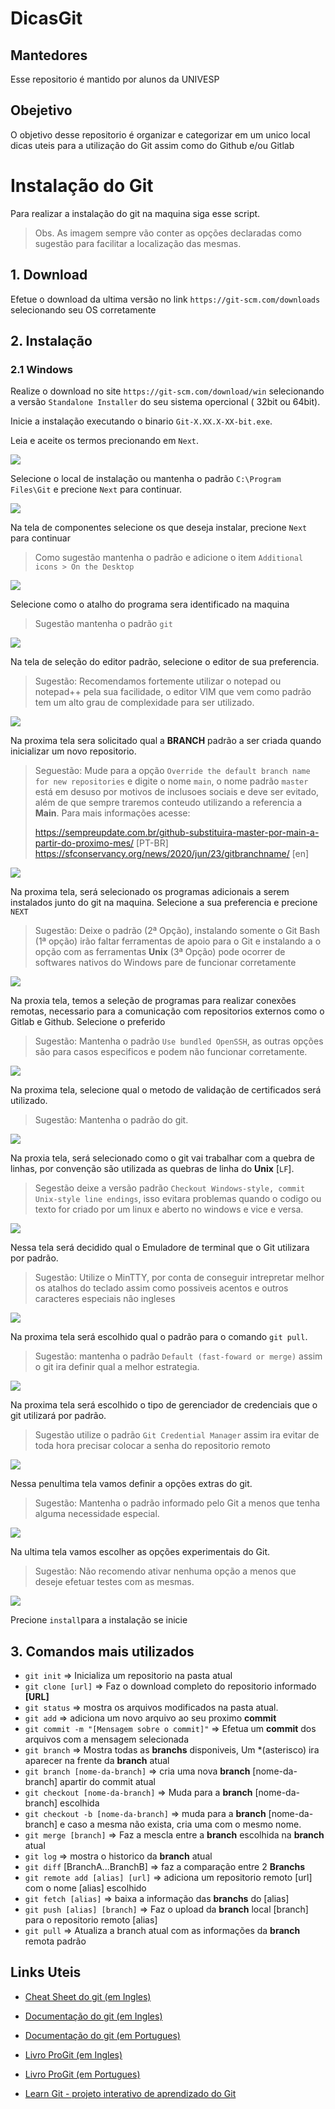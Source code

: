 # DicasGit

## Mantedores
Esse repositorio é mantido por alunos da UNIVESP

## Obejetivo
O objetivo desse repositorio é organizar e categorizar em um unico local dicas uteis para a utilização do Git assim como do Github e/ou Gitlab

# Instalação do Git
Para realizar a instalação do git na maquina siga esse script.
>Obs. As imagem sempre vão conter as opções declaradas como sugestão para facilitar a localização das mesmas.

## 1. Download
Efetue o download da ultima versão no link
`https://git-scm.com/downloads` selecionando seu OS corretamente

## 2. Instalação
### 2.1 Windows

Realize o download no site `https://git-scm.com/download/win` selecionando a versão `Standalone Installer` do seu sistema opercional ( 32bit ou 64bit).


Inicie a instalação executando o binario 
`Git-X.XX.X-XX-bit.exe`.

Leia e aceite os termos precionando em `Next`.

![](images/0.png)



Selecione o local de instalação ou mantenha o padrão `C:\Program Files\Git` e precione `Next` para continuar.

![](images/1.png)


Na tela de componentes selecione os que deseja instalar, precione `Next` para continuar
>Como sugestão mantenha o padrão e adicione o item `Additional icons > On the Desktop`


![](images/2.png)

Selecione como o atalho do programa sera identificado na maquina
>Sugestão mantenha o padrão `git`

![](images/3.png)


Na tela de seleção do editor padrão, selecione o editor de sua preferencia.
> Sugestão: Recomendamos fortemente utilizar o notepad ou notepad++ pela sua facilidade, o editor VIM que vem como padrão tem um alto grau de complexidade para ser utilizado.

![](images/4.png)

Na proxima tela sera solicitado qual a **BRANCH** padrão a ser criada quando inicializar um novo repositorio.

> Seguestão: Mude para a opção `Override the default branch name for new repositories` e digite o nome `main`, o nome padrão `master` está em desuso por motivos de inclusoes sociais e deve ser evitado, além de que sempre traremos conteudo utilizando a referencia a **Main**. Para mais informações acesse:
> 
> https://sempreupdate.com.br/github-substituira-master-por-main-a-partir-do-proximo-mes/ [PT-BR]
> https://sfconservancy.org/news/2020/jun/23/gitbranchname/ [en]

![](images/5.png)

Na proxima tela, será selecionado os programas adicionais a serem instalados junto do git na maquina. Selecione a sua preferencia e precione `NEXT`
> Sugestão: Deixe o padrão (2ª Opção), instalando somente o Git Bash (1ª opção) irão faltar ferramentas de apoio para o Git e instalando a o opção com as ferramentas **Unix** (3ª Opção) pode ocorrer de softwares nativos do Windows pare de funcionar corretamente

![](images/6.png)

Na proxia tela, temos a seleção de programas para realizar conexões remotas, necessario para a comunicação com repositorios externos como o Gitlab e Github. Selecione o preferido
> Sugestão: Mantenha o padrão `Use bundled OpenSSH`, as outras opções são para casos especificos e podem não funcionar corretamente.

![](images/7.png)

Na proxima tela, selecione qual o metodo de validação de certificados será utilizado.
> Sugestão: Mantenha o padrão do git.

![](images/8.png)


Na proxia tela, será selecionado como o git vai trabalhar com a quebra de linhas, por convenção são utilizada as quebras de linha do **Unix** [`LF`].
> Segestão deixe a versão padrão `Checkout Windows-style, commit Unix-style line endings`, isso evitara problemas quando o codigo ou texto for criado por um linux e aberto no windows e vice e versa.

![](images/9.png)

Nessa tela será decidido qual o Emuladore de terminal que o Git utilizara por padrão.
> Sugestão: Utilize o MinTTY, por conta de conseguir intrepretar melhor os atalhos do teclado assim como possiveis acentos e outros caracteres especiais não ingleses

![](images/10.png)

Na proxima tela será escolhido qual o padrão para o comando `git pull`.
> Sugestão: mantenha o padrão `Default (fast-foward or merge)` assim o git ira definir qual a melhor estrategia.

![](images/11.png)

Na proxima tela será escolhido o tipo de gerenciador de credenciais que o git utilizará por padrão.
> Sugestão utilize o padrão `Git Credential Manager` assim ira evitar de toda hora precisar colocar a senha do repositorio remoto

![](images/12.png)

Nessa penultima tela vamos definir a opções extras do git.
>Sugestão: Mantenha o padrão informado pelo Git a menos que tenha alguma necessidade especial.

![](images/13.png)

Na ultima tela vamos escolher as opções experimentais do Git.
> Sugestão: Não recomendo ativar nenhuma opção a menos que deseje efetuar testes com as mesmas.

![](images/14.png)

Precione `install`para a instalação se inicie



## 3. Comandos mais utilizados

- `git init` => Inicializa um repositorio na pasta atual
- `git clone [url]` => Faz o download completo do repositorio informado **[URL]**
- `git status` => mostra os arquivos modificados na pasta atual.
- `git add` => adiciona um novo arquivo ao seu proximo **commit**
- `git commit -m "[Mensagem sobre o commit]"` => Efetua um **commit** dos arquivos com a mensagem selecionada
- `git branch` => Mostra todas as **branchs** disponiveis, Um *(asterisco) ira aparecer na frente da **branch** atual
- `git branch [nome-da-branch]` => cria uma nova **branch** [nome-da-branch] apartir do commit atual
- `git checkout [nome-da-branch]` => Muda para a **branch** [nome-da-branch] escolhida
- `git checkout -b [nome-da-branch]` => muda para a **branch** [nome-da-branch] e caso a mesma não exista, cria uma com o mesmo nome.
- `git merge [branch]` => Faz a mescla entre a **branch** escolhida na **branch** atual
- `git log` => mostra o historico da **branch** atual
- `git diff` [BranchA...BranchB] => faz a comparação entre 2 **Branchs**
- `git remote add [alias] [url]` => adiciona um repositorio remoto [url] com o nome [alias] escolhido
- `git fetch [alias]` => baixa a informação das **branchs** do [alias]
- `git push [alias] [branch]` => Faz o upload da **branch** local [branch] para o repositorio remoto [alias]
- `git pull` => Atualiza a branch atual com as informações da **branch** remota padrão


## Links Uteis

- [Cheat Sheet do git (em Ingles)](https://education.github.com/git-cheat-sheet-education.pdf)

- [Documentação do git (em Ingles)](https://git-scm.com/docs)

- [Documentação do git (em Portugues)](https://git-scm.com/docs)

- [Livro ProGit (em Ingles)](https://git-scm.com/book/en/v2)

- [Livro ProGit (em Portugues)](https://git-scm.com/book/pt-br/v2)

- [Learn Git - projeto interativo de aprendizado do Git](https://learngitbranching.js.org/?locale=pt_BR)





